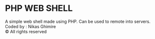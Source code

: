 # PHP WEB SHELL
A simple web shell made using PHP. Can be used to remote into servers. <br>
Coded by : Nikas Ghimire <br>
© All rights reserved

